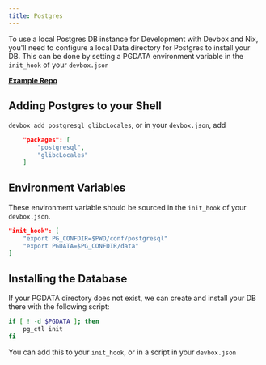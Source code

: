 ```yaml
---
title: Postgres
---
```

To use a local Postgres DB instance for Development with Devbox and Nix, you'll need to configure a local Data directory for Postgres to install your DB. This can be done by setting a PGDATA environment variable in the `init_hook` of your `devbox.json`

[**Example Repo**](https://github.com/jetpack-io/devbox-examples/tree/main/databases/postgres)

## Adding Postgres to your Shell

`devbox add postgresql glibcLocales`, or in your `devbox.json`, add

```json
    "packages": [
        "postgresql",
        "glibcLocales"
    ]
```

## Environment Variables

These environment variable should be sourced in the `init_hook` of your `devbox.json`. 

```json
"init_hook": [
    "export PG_CONFDIR=$PWD/conf/postgresql"
    "export PGDATA=$PG_CONFDIR/data"
]
```

## Installing the Database

If your PGDATA directory does not exist, we can create and install your DB there with the following script:

```bash
if [ ! -d $PGDATA ]; then
    pg_ctl init
fi
```

You can add this to your `init_hook`, or in a script in your `devbox.json`

